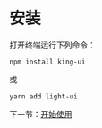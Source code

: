 # 安装

打开终端运行下列命令：

```
npm install king-ui
```

或

```
yarn add light-ui
```

下一节：[开始使用](#/doc/get-started)
